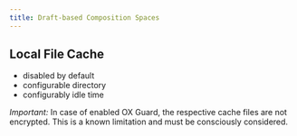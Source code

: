 ```yaml
---
title: Draft-based Composition Spaces
---
```


## Local File Cache

* disabled by default
* configurable directory
* configurably idle time

*Important:* In case of enabled OX Guard, the respective cache files are not encrypted. This is a known limitation and must be consciously considered.